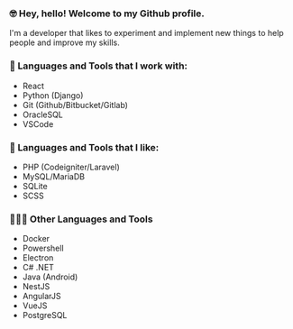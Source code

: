### 🤓 Hey, hello! Welcome to my Github profile.

<p>I'm a developer that likes to experiment and implement new things to help people and improve my skills.  </p>

### 🧰 Languages and Tools that I work with:
- React
- Python (Django)
- Git (Github/Bitbucket/Gitlab)
- OracleSQL
- VSCode

### 💖 Languages and Tools that I like:
- PHP (Codeigniter/Laravel)
- MySQL/MariaDB
- SQLite
- SCSS

### 👩🏽‍💻 Other Languages and Tools
- Docker
- Powershell
- Electron
- C# .NET
- Java (Android)
- NestJS
- AngularJS
- VueJS
- PostgreSQL
